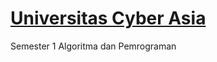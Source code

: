 <h1><a href="https://unsia.ac.id/" target="_blank">Universitas Cyber Asia</a></h1>
Semester 1
Algoritma dan Pemrograman